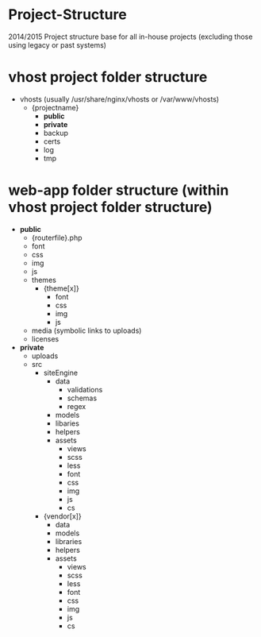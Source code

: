 Project-Structure
=================

2014/2015 Project structure base for all in-house projects (excluding those using legacy or past systems)

vhost project folder structure 
=================================== 
 * vhosts (usually /usr/share/nginx/vhosts or /var/www/vhosts) 
	 * {projectname} 
		 * **public** 
		 * **private** 
		 * backup 
		 * certs 
		 * log 
		 * tmp 
 
web-app folder structure (within vhost project folder structure) 
=================================== 
 * **public** 
	 * {routerfile}.php 
	 * font 
	 * css 
	 * img 
	 * js 
	 * themes 
		 * {theme[x]} 
			 * font 
			 * css 
			 * img 
			 * js 
	 * media (symbolic links to uploads) 
	 * licenses 
 * **private** 
	 * uploads 
	 * src 
		 * siteEngine 
			 * data 
				 * validations
				 * schemas 
				 * regex 
			 * models 
			 * libaries 
			 * helpers 
			 * assets 
				 * views 
				 * scss 
				 * less 
				 * font 
				 * css 
				 * img 
				 * js 
				 * cs 
		 * {vendor[x]} 
			 * data 
			 * models 
			 * libraries 
			 * helpers 
			 * assets 
				 * views 
				 * scss 
				 * less 
				 * font 
				 * css 
				 * img 
				 * js 
				 * cs 

